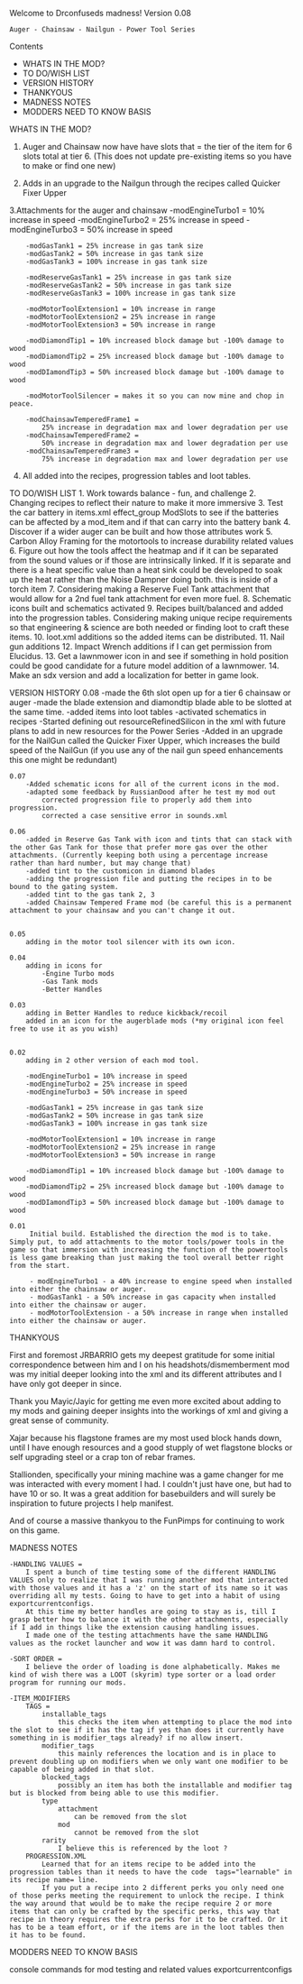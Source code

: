 Welcome to Drconfuseds madness!
Version 0.08

	Auger - Chainsaw - Nailgun - Power Tool Series
	
	
Contents 
* 	WHATS IN THE MOD?
*	TO DO/WISH LIST
*	VERSION HISTORY
*	THANKYOUS
*	MADNESS NOTES
*	MODDERS NEED TO KNOW BASIS

WHATS IN THE MOD?
1. Auger and Chainsaw now have have slots that = the tier of the item for 6 slots total at tier 6. (This does not update pre-existing items so you have to make or find one new)

2. Adds in an upgrade to the Nailgun through the recipes called Quicker Fixer Upper

3.Attachments for the auger and chainsaw 
		-modEngineTurbo1 = 10% increase in speed
		-modEngineTurbo2 = 25% increase in speed
		-modEngineTurbo3 = 50% increase in speed
		
		-modGasTank1 = 25% increase in gas tank size
		-modGasTank2 = 50% increase in gas tank size
		-modGasTank3 = 100% increase in gas tank size
		
		-modReserveGasTank1 = 25% increase in gas tank size
		-modReserveGasTank2 = 50% increase in gas tank size
		-modReserveGasTank3 = 100% increase in gas tank size
		
		-modMotorToolExtension1 = 10% increase in range
		-modMotorToolExtension2 = 25% increase in range
		-modMotorToolExtension3 = 50% increase in range
		
		-modDiamondTip1 = 10% increased block damage but -100% damage to wood
		-modDiamondTip2 = 25% increased block damage but -100% damage to wood
		-modDIamondTip3 = 50% increased block damage but -100% damage to wood
		
		-modMotorToolSilencer = makes it so you can now mine and chop in peace. 
			
		-modChainsawTemperedFrame1 = 
			25% increase in degradation max and lower degradation per use
		-modChainsawTemperedFrame2 = 
			50% increase in degradation max and lower degradation per use
		-modChainsawTemperedFrame3 = 
			75% increase in degradation max and lower degradation per use

4. All added into the recipes, progression tables and loot tables.

			
			
TO DO/WISH LIST
	1. Work towards balance - fun, and challenge
	2. Changing recipes to reflect their nature to make it more immersive
	3. Test the car battery in items.xml effect_group ModSlots to see if the batteries can be affected by a mod_item and if that can carry into the battery bank
	4. Discover if a wider auger can be built and how those attributes work
	5. Carbon Alloy Framing for the motortools to increase durability related values
	6. Figure out how the tools affect the heatmap and if it can be separated from the sound values or if those are intrinsically linked. If it is separate and there is a heat specific value than a heat sink could be developed to soak up the heat rather than the Noise Dampner doing both.
			this is inside of a torch item
			<property name="HeatMapStrength" value="4.05"/>
			<property name="HeatMapTime" value="1200"/>
	7. Considering making a Reserve Fuel Tank attachment that would allow for a 2nd fuel tank attachment for even more fuel. 
	8. Schematic icons built and schematics activated
	9. Recipes built/balanced and added into the progression tables. Considering making unique recipe requirements so that engineering & science are both needed or finding loot to craft these items.
	10. loot.xml additions so the added items can be distributed.
	11. Nail gun additions
	12. Impact Wrench additions if I can get permission from Elucidus.
	13. Get a lawnmower icon in and see if something in hold position could be good candidate for a future model addition of a lawnmower.
	14. Make an sdx version and add a localization for better in game look.

	
	
VERSION HISTORY
	0.08
		-made the 6th slot open up for a tier 6 chainsaw or auger
		-made the blade extension and diamondtip blade able to be slotted at the same time.
		-added items into loot tables
		-activated schematics in recipes
		-Started defining out resourceRefinedSilicon in the xml with future plans to add in new resources for the Power Series
		-Added in an upgrade for the NailGun called the Quicker Fixer Upper, which increases the build speed of the NailGun (if you use any of the nail gun speed enhancements this one might be redundant)
		
	0.07
		-Added schematic icons for all of the current icons in the mod.
		-adapted some feedback by RussianDood after he test my mod out
			corrected progression file to properly add them into progression.
			corrected a case sensitive error in sounds.xml
		
	0.06
		-added in Reserve Gas Tank with icon and tints that can stack with the other Gas Tank for those that prefer more gas over the other attachments. (Currently keeping both using a percentage increase rather than hard number, but may change that)
		-added tint to the customicon in diamond blades
		-adding the progression file and putting the recipes in to be bound to the gating system.
		-added tint to the gas tank 2, 3
		-added Chainsaw Tempered Frame mod (be careful this is a permanent attachment to your chainsaw and you can't change it out.
		
		
	0.05
		adding in the motor tool silencer with its own icon.

	0.04
		adding in icons for	
			-Engine Turbo mods
			-Gas Tank mods
			-Better Handles 

	0.03
		adding in Better Handles to reduce kickback/recoil
		added in an icon for the augerblade mods (*my original icon feel free to use it as you wish)

		
	0.02
		adding in 2 other version of each mod tool.
		
		-modEngineTurbo1 = 10% increase in speed
		-modEngineTurbo2 = 25% increase in speed
		-modEngineTurbo3 = 50% increase in speed
		
		-modGasTank1 = 25% increase in gas tank size
		-modGasTank2 = 50% increase in gas tank size
		-modGasTank3 = 100% increase in gas tank size
		
		-modMotorToolExtension1 = 10% increase in range
		-modMotorToolExtension2 = 25% increase in range
		-modMotorToolExtension3 = 50% increase in range
		
		-modDiamondTip1 = 10% increased block damage but -100% damage to wood
		-modDiamondTip2 = 25% increased block damage but -100% damage to wood
		-modDIamondTip3 = 50% increased block damage but -100% damage to wood		
	
	0.01
		 Initial build. Established the direction the mod is to take. Simply put, to add attachments to the motor tools/power tools in the game so that immersion with increasing the function of the powertools is less game breaking than just making the tool overall better right from the start.
		 
		 - modEngineTurbo1 - a 40% increase to engine speed when installed into either the chainsaw or auger.
		 - modGasTank1 - a 50% increase in gas capacity when installed into either the chainsaw or auger.
		 - modMotorToolExtension - a 50% increase in range when installed into either the chainsaw or auger.
		 

THANKYOUS

First and foremost JRBARRIO gets my deepest gratitude for some initial correspondence between him and I on his headshots/dismemberment mod was my initial deeper looking into the xml and its different attributes and I have only got deeper in since.

Thank you Mayic/Jayic for getting me even more excited about adding to my mods and gaining deeper insights into the workings of xml and giving a great sense of community.

Xajar because his flagstone frames are my most used block hands down, until I have enough resources and a good stupply of wet flagstone blocks or self upgrading steel or a crap ton of rebar frames.

Stallionden, specifically your mining machine was a game changer for me was interacted with every moment I had. I couldn't just have one, but had to have 10 or so. It was a great addition for basebuilders and will surely be inspiration to future projects I help manifest.

And of course a massive thankyou to the FunPimps for continuing to work on this game.


		

MADNESS NOTES

	-HANDLING VALUES = 
		I spent a bunch of time testing some of the different HANDLING VALUES only to realize that I was running another mod that interacted with those values and it has a 'z' on the start of its name so it was overriding all my tests. Going to have to get into a habit of using exportcurrentconfigs.
		At this time my better handles are going to stay as is, till I grasp better how to balance it with the other attachments, especially if I add in things like the extension causing handling issues.
		I made one of the testing attachments have the same HANDLING values as the rocket launcher and wow it was damn hard to control.
		
	-SORT ORDER = 
		I believe the order of loading is done alphabetically. Makes me kind of wish there was a LOOT (skyrim) type sorter or a load order program for running our mods.
	
	-ITEM_MODIFIERS 
		TAGS =
			installable_tags
				this checks the item when attempting to place the mod into the slot to see if it has the tag if yes than does it currently have something in is modifier_tags already? if no allow insert.
			modifier_tags
				this mainly references the location and is in place to prevent doubling up on modifiers when we only want one modifier to be capable of being added in that slot.
			blocked_tags
				possibly an item has both the installable and modifier tag but is blocked from being able to use this modifier.
			type
				attachment
					can be removed from the slot
				mod
					cannot be removed from the slot 
			rarity
				I believe this is referenced by the loot ?
		PROGRESSION.XML
			Learned that for an items recipe to be added into the progression tables than it needs to have the code  tags="learnable" in its recipe name= line.
			If you put a recipe into 2 different perks you only need one of those perks meeting the requirement to unlock the recipe. I think the way around that would be to make the recipe require 2 or more items that can only be crafted by the specific perks, this way that recipe in theory requires the extra perks for it to be crafted. Or it has to be a team effort, or if the items are in the loot tables then it has to be found.
	
	
MODDERS NEED TO KNOW BASIS

console commands for mod testing and related values
	exportcurrentconfigs



